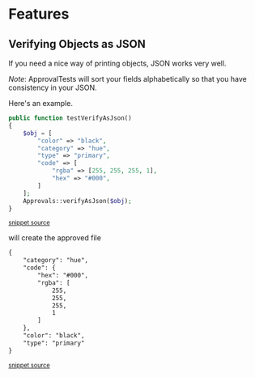<!--
This file was generate by MarkdownSnippets.
Source File: /docs/features.source.md
To change this file edit the source file and then re-run the generation using either the dotnet global tool (https://github.com/SimonCropp/MarkdownSnippets#githubmarkdownsnippets) or using the api (https://github.com/SimonCropp/MarkdownSnippets#running-as-a-unit-test).
-->
# Features

## Verifying Objects as JSON

If you need a nice way of printing objects, JSON works very well.

*Note*: ApprovalTests will sort your fields alphabetically so that you have consistency in your JSON.

Here's an example.

<!-- snippet: verify_as_json -->
```php
public function testVerifyAsJson()
{
    $obj = [
        "color" => "black",
        "category" => "hue",
        "type" => "primary",
        "code" => [
            "rgba" => [255, 255, 255, 1],
            "hex" => "#000",
        ]
    ];
    Approvals::verifyAsJson($obj);
}
```
<sup>[snippet source](/tests/ApprovalTest.php#L42-L56)</sup>
<!-- endsnippet -->

will create the approved file

<!-- snippet: tests/approvals/ApprovalTest.testVerifyAsJson.approved.txt -->
```txt
{
    "category": "hue",
    "code": {
        "hex": "#000",
        "rgba": [
            255,
            255,
            255,
            1
        ]
    },
    "color": "black",
    "type": "primary"
}
```
<sup>[snippet source](/tests/approvals/ApprovalTest.testVerifyAsJson.approved.txt#L1-L14)</sup>
<!-- endsnippet -->
